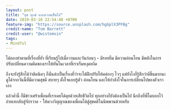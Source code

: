 ```yaml
---
layout: post
title: "สุข ทุกข์ และความเป็นไป"
date: 2019-03-16 22:54:40 +0700
feature-img: "https://source.unsplash.com/hgGplX3PFBg"
credit-name: "Tom Barrett"
credit-user: "@wistomsin"
tags:
- Mindful
---
```

ได้ลองทำตามที่เรื่องที่ย้ำ ที่เรียนรู้ไปเมื่อวานและวันก่อนๆ - มีรอยยิ้ม มีความอ่อนโยน มีพลังในการปรับเปลี่ยนความคิดของเราให้ทันในเวลาที่เราเริ่มหงุดหงิด

ถึงจะยังรู้สึกได้ว่าติดนิดๆ ก็นั่นล่ะเป็นเรื่องที่ว่าจะได้ฝึกปรับให้คล่องๆ ไวๆ แต่ยังไงก็รู้สึกว่าดีขึ้นมากนะ ดูได้จากวันนี้ที่มีความสุขดี สบายๆ ตั้งใจแบบรู้ตัว อ่อนโยน และให้กำลังใจในการเปลี่ยนไปของตัวเราเอง

แล้วค่ำนี้ ก็มีข่าวเศร้าเพื่อนที่เราเคยได้คุยด้วยเสียชีวิตไป ทุกอย่างก็ยังต้องเป็นไป นึกถึงที่พี่โมบอกไว้ ถ่ายเทกลับสู่จักรวาล - ให้ดวงวิญญาณของเพื่อนได้สู่สุขคติในนิพพานด้วยครับ
